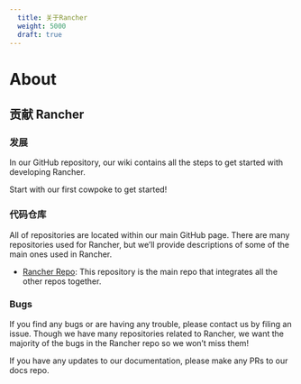 ```yaml
---
  title: 关于Rancher
  weight: 5000
  draft: true
---
```


# About

## 贡献 Rancher

### 发展

In our GitHub repository, our wiki contains all the steps to get started with developing Rancher.

Start with our first cowpoke to get started!


### 代码仓库

All of repositories are located within our main GitHub page. There are many repositories used for Rancher, but we’ll provide descriptions of some of the main ones used in Rancher.

- [Rancher Repo](https://github.com/rancher/rancher): This repository is the main repo that integrates all the other repos together.


### Bugs

If you find any bugs or are having any trouble, please contact us by filing an issue. Though we have many repositories related to Rancher, we want the majority of the bugs in the Rancher repo so we won’t miss them!

If you have any updates to our documentation, please make any PRs to our docs repo.
